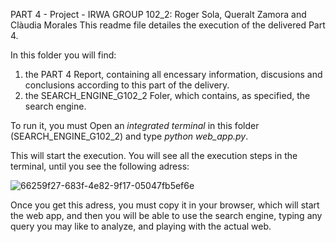PART 4 - Project - IRWA GROUP 102_2: Roger Sola, Queralt Zamora and Clàudia Morales This readme file detailes the execution of the delivered Part 4.

In this folder you will find:
  1. the PART 4 Report, containing all encessary information, discusions and conclusions according to this part of the delivery.
  2. the SEARCH_ENGINE_G102_2 Foler, which contains, as specified, the search engine. 

To run it, you must Open an *integrated terminal* in this folder (SEARCH_ENGINE_G102_2) and type *python web_app.py*.

This will start the execution. You will see all the execution steps in the terminal, until you see the following adress:

![66259f27-683f-4e82-9f17-05047fb5ef6e](https://github.com/user-attachments/assets/e94456a1-3e30-463a-86da-765676fb91b9)


Once you get this adress, you must copy it in your browser, which will start the web app, and then you will be able to use the search engine, typing any query you may like to analyze, and playing with the actual web.
